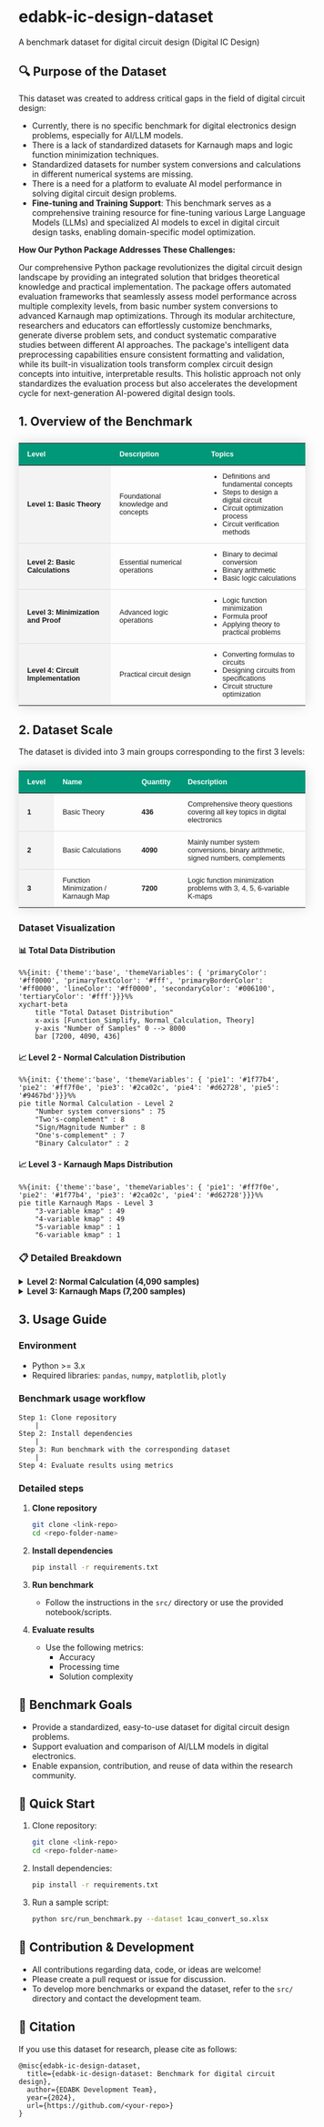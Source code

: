 # edabk-ic-design-dataset

A benchmark dataset for digital circuit design (Digital IC Design)

## 🔍 Purpose of the Dataset

This dataset was created to address critical gaps in the field of digital circuit design:

- Currently, there is no specific benchmark for digital electronics design problems, especially for AI/LLM models.
- There is a lack of standardized datasets for Karnaugh maps and logic function minimization techniques.
- Standardized datasets for number system conversions and calculations in different numerical systems are missing.
- There is a need for a platform to evaluate AI model performance in solving digital circuit design problems.
- **Fine-tuning and Training Support**: This benchmark serves as a comprehensive training resource for fine-tuning various Large Language Models (LLMs) and specialized AI models to excel in digital circuit design tasks, enabling domain-specific model optimization.

**How Our Python Package Addresses These Challenges:**

Our comprehensive Python package revolutionizes the digital circuit design landscape by providing an integrated solution that bridges theoretical knowledge and practical implementation. The package offers automated evaluation frameworks that seamlessly assess model performance across multiple complexity levels, from basic number system conversions to advanced Karnaugh map optimizations. Through its modular architecture, researchers and educators can effortlessly customize benchmarks, generate diverse problem sets, and conduct systematic comparative studies between different AI approaches. The package's intelligent data preprocessing capabilities ensure consistent formatting and validation, while its built-in visualization tools transform complex circuit design concepts into intuitive, interpretable results. This holistic approach not only standardizes the evaluation process but also accelerates the development cycle for next-generation AI-powered digital design tools.

## 1. Overview of the Benchmark

<table style="width:100%; border-collapse: collapse; margin: 25px 0; font-size: 0.9em; font-family: sans-serif; box-shadow: 0 0 20px rgba(0, 0, 0, 0.15);">
    <thead>
        <tr style="background-color: #009879; color: #ffffff; text-align: left;">
            <th style="padding: 12px 15px;">Level</th>
            <th style="padding: 12px 15px;">Description</th>
            <th style="padding: 12px 15px;">Topics</th>
        </tr>
    </thead>
    <tbody>
        <tr style="border-bottom: 1px solid #dddddd;">
            <td style="padding: 12px 15px; background-color: #f3f3f3;"><strong>Level 1: Basic Theory</strong></td>
            <td style="padding: 12px 15px;">Foundational knowledge and concepts</td>
            <td style="padding: 12px 15px;">
                <ul style="margin: 0; padding-left: 20px;">
                    <li>Definitions and fundamental concepts</li>
                    <li>Steps to design a digital circuit</li>
                    <li>Circuit optimization process</li>
                    <li>Circuit verification methods</li>
                </ul>
            </td>
        </tr>
        <tr style="border-bottom: 1px solid #dddddd;">
            <td style="padding: 12px 15px; background-color: #f3f3f3;"><strong>Level 2: Basic Calculations</strong></td>
            <td style="padding: 12px 15px;">Essential numerical operations</td>
            <td style="padding: 12px 15px;">
                <ul style="margin: 0; padding-left: 20px;">
                    <li>Binary to decimal conversion</li>
                    <li>Binary arithmetic</li>
                    <li>Basic logic calculations</li>
                </ul>
            </td>
        </tr>
        <tr style="border-bottom: 1px solid #dddddd;">
            <td style="padding: 12px 15px; background-color: #f3f3f3;"><strong>Level 3: Minimization and Proof</strong></td>
            <td style="padding: 12px 15px;">Advanced logic operations</td>
            <td style="padding: 12px 15px;">
                <ul style="margin: 0; padding-left: 20px;">
                    <li>Logic function minimization</li>
                    <li>Formula proof</li>
                    <li>Applying theory to practical problems</li>
                </ul>
            </td>
        </tr>
        <tr>
            <td style="padding: 12px 15px; background-color: #f3f3f3;"><strong>Level 4: Circuit Implementation</strong></td>
            <td style="padding: 12px 15px;">Practical circuit design</td>
            <td style="padding: 12px 15px;">
                <ul style="margin: 0; padding-left: 20px;">
                    <li>Converting formulas to circuits</li>
                    <li>Designing circuits from specifications</li>
                    <li>Circuit structure optimization</li>
                </ul>
            </td>
        </tr>
    </tbody>
</table>

## 2. Dataset Scale

The dataset is divided into 3 main groups corresponding to the first 3 levels:

<table style="width:100%; border-collapse: collapse; margin: 25px 0; font-size: 0.9em; font-family: sans-serif; box-shadow: 0 0 20px rgba(0, 0, 0, 0.15);">
    <thead>
        <tr style="background-color: #009879; color: #ffffff; text-align: left;">
            <th style="padding: 12px 15px;">Level</th>
            <th style="padding: 12px 15px;">Name</th>
            <th style="padding: 12px 15px;">Quantity</th>
            <th style="padding: 12px 15px;">Description</th>
        </tr>
    </thead>
    <tbody>
        <tr style="border-bottom: 1px solid #dddddd;">
            <td style="padding: 12px 15px; background-color: #f3f3f3;"><strong>1</strong></td>
            <td style="padding: 12px 15px;">Basic Theory</td>
            <td style="padding: 12px 15px;"><strong>436</strong></td>
            <td style="padding: 12px 15px;">Comprehensive theory questions covering all key topics in digital electronics</td>
        </tr>
        <tr style="border-bottom: 1px solid #dddddd;">
            <td style="padding: 12px 15px; background-color: #f3f3f3;"><strong>2</strong></td>
            <td style="padding: 12px 15px;">Basic Calculations</td>
            <td style="padding: 12px 15px;"><strong>4090</strong></td>
            <td style="padding: 12px 15px;">Mainly number system conversions, binary arithmetic, signed numbers, complements</td>
        </tr>
        <tr>
            <td style="padding: 12px 15px; background-color: #f3f3f3;"><strong>3</strong></td>
            <td style="padding: 12px 15px;">Function Minimization / Karnaugh Map</td>
            <td style="padding: 12px 15px;"><strong>7200</strong></td>
            <td style="padding: 12px 15px;">Logic function minimization problems with 3, 4, 5, 6-variable K-maps</td>
        </tr>
    </tbody>
</table>

### Dataset Visualization

#### 📊 Total Data Distribution

```mermaid
%%{init: {'theme':'base', 'themeVariables': { 'primaryColor': '#ff0000', 'primaryTextColor': '#fff', 'primaryBorderColor': '#ff0000', 'lineColor': '#ff0000', 'secondaryColor': '#006100', 'tertiaryColor': '#fff'}}}%%
xychart-beta
    title "Total Dataset Distribution"
    x-axis [Function_Simplify, Normal_Calculation, Theory]
    y-axis "Number of Samples" 0 --> 8000
    bar [7200, 4090, 436]
```

#### 📈 Level 2 - Normal Calculation Distribution

```mermaid
%%{init: {'theme':'base', 'themeVariables': { 'pie1': '#1f77b4', 'pie2': '#ff7f0e', 'pie3': '#2ca02c', 'pie4': '#d62728', 'pie5': '#9467bd'}}}%%
pie title Normal Calculation - Level 2
    "Number system conversions" : 75
    "Two's-complement" : 8
    "Sign/Magnitude Number" : 8
    "One's-complement" : 7
    "Binary Calculator" : 2
```

#### 📈 Level 3 - Karnaugh Maps Distribution

```mermaid
%%{init: {'theme':'base', 'themeVariables': { 'pie1': '#ff7f0e', 'pie2': '#1f77b4', 'pie3': '#2ca02c', 'pie4': '#d62728'}}}%%
pie title Karnaugh Maps - Level 3
    "3-variable kmap" : 49
    "4-variable kmap" : 49
    "5-variable kmap" : 1
    "6-variable kmap" : 1
```
### 📋 Detailed Breakdown

<details>
<summary><strong>Level 2: Normal Calculation (4,090 samples)</strong></summary>

| Problem Type | Count | Percentage |
|--------------|-------|------------|
| Number system conversions | 3,068 | 75% |
| Two's-complement | 327 | 8% |
| Sign/Magnitude Number | 327 | 8% |
| One's-complement | 286 | 7% |
| Binary Calculator | 82 | 2% |

</details>

<details>
<summary><strong>Level 3: Karnaugh Maps (7,200 samples)</strong></summary>

| K-map Type | Count | Percentage |
|------------|-------|------------|
| 3-variable kmap | 3,528 | 49% |
| 4-variable kmap | 3,528 | 49% |
| 5-variable kmap | 72 | 1% |
| 6-variable kmap | 72 | 1% |

</details>

## 3. Usage Guide

### Environment
- Python >= 3.x
- Required libraries: `pandas`, `numpy`, `matplotlib`, `plotly`

### Benchmark usage workflow

```
Step 1: Clone repository
    |
Step 2: Install dependencies
    |
Step 3: Run benchmark with the corresponding dataset
    |
Step 4: Evaluate results using metrics
```

### Detailed steps

1. **Clone repository**
   ```bash
   git clone <link-repo>
   cd <repo-folder-name>
   ```

2. **Install dependencies**
   ```bash
   pip install -r requirements.txt
   ```

3. **Run benchmark**
   - Follow the instructions in the `src/` directory or use the provided notebook/scripts.

4. **Evaluate results**
   - Use the following metrics:
     - Accuracy
     - Processing time
     - Solution complexity

## 🎯 Benchmark Goals

- Provide a standardized, easy-to-use dataset for digital circuit design problems.
- Support evaluation and comparison of AI/LLM models in digital electronics.
- Enable expansion, contribution, and reuse of data within the research community.

## 🚀 Quick Start

1. Clone repository:
   ```bash
   git clone <link-repo>
   cd <repo-folder-name>
   ```
2. Install dependencies:
   ```bash
   pip install -r requirements.txt
   ```
3. Run a sample script:
   ```bash
   python src/run_benchmark.py --dataset 1cau_convert_so.xlsx
   ```

## 🤝 Contribution & Development

- All contributions regarding data, code, or ideas are welcome!
- Please create a pull request or issue for discussion.
- To develop more benchmarks or expand the dataset, refer to the `src/` directory and contact the development team.

## 📄 Citation

If you use this dataset for research, please cite as follows:

```
@misc{edabk-ic-design-dataset,
  title={edabk-ic-design-dataset: Benchmark for digital circuit design},
  author={EDABK Development Team},
  year={2024},
  url={https://github.com/<your-repo>}
}
```
